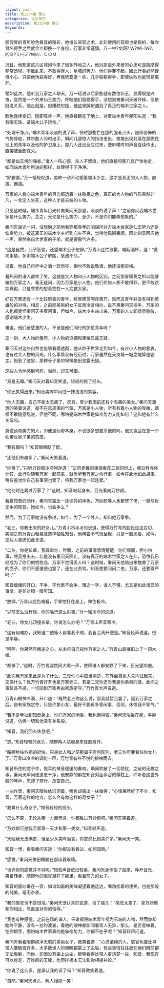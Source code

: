 ```yaml
---
layout: post
title: 第1334章 慧心
categories: 太古神王
description: 第1334章 慧心
keywords:
---
```


那假冒的青年脸色极其的精彩，他擅长易容之术，此刻使用的容颜也是假的，每次冒名得手之后就会立即换一个身份，行事非常谨慎。八一中?文网?  Ｗ?Ｗ㈠Ｗ?．㈧８?１㈠Ｚ?Ｗ㈧．ＣＯＭ

况且，他知道这片区域如今来了很多外地之人，他对那些外来者的心思可是揣摩得非常透彻，不敢乱来，不敢得罪人，皇城的势力，他们得罪不起，因此行事必然谨慎小心，只要他伪装得好，再强势霸道一些，几乎稳稳得手，即便失败也能轻易离开。

譬如这次，他听到万家之人聊天，万一瑶说以后家族就有数位仙王，显得很是兴奋，显然是一个外来仙王势力，吓唬他们稳稳得手，没想到被秦问天破坏掉，但依旧没关系，他走就是，但糟糕的是，他这冒牌货遇到了真正的端木世家之人。

脸色连续变幻，随即噗咚一声，他直接跪在了地上，对着端木青年便叩头道：“我有眼无珠，请端木公子饶命。”

“处理干净点。”端木青年淡淡的说了声，顿时那些拦在那的强者点头，随即恐怖的气势降临，其中数人同时出手，瞬间几道惊人的指法击出，直接出现射落在那跪在地上的青年以及他的护卫身上，那几人还没反应过来，便听噗咚的声音连续传出，直接被全部诛灭。

“都是仙王境的强者。”诸人一阵心颤，杀人不留痕，他们直接将那几具尸体抬走，如同端木青年所说的那样，处理得干干净净。

“好霸道。”万一瑶轻叹道，美眸一动不动望着端木少主，这才是真正的大人物，直接、霸道。

万家的人看向端木青年的目光都透着一抹敬畏之色，真正的大人物的气质果然非凡，一言定人生死，这种人才是云端的人物。

只见这时候，端木青年目光转向秦问天那里，淡淡的说了声：“之前你问我端木世家是什么势力，总之，无论是什么势力，至少，不是你们能够想象的。”

秦问天目光一闪，没想到之前他看穿那青年的阴谋问对方端木世家是仙王势力还是仙帝势力，被这真正的端木少主听到心生不爽，觉得他孤陋寡闻，因此刻意回应他一声，果然来自大世家的子弟，就是要傲气许多。

“这是自然，此子狂言，还望端木公子恕罪。”万青山连忙致歉，端起酒杯，道：“此次事情，多谢端木公子解围，感激不尽。”

说着，他自己将杯中之酒一饮而尽，倒也不敢说敬酒，他还没那资格。

看热闹的诸人都笑了笑，这就是大人物和小人物的区别，之前那冒牌货之所以能够骗到万家之人，毫无疑问，因为万家是小人物，他们任何人都不敢得罪，更不敢试探真假，只是乖乖的想着牺牲一人挽救大家。

好在万家还有一个比较厉害的青年，将冒牌货呵斥离开，然而这青年并没有得到英雄般的对待，相反，之前那美丽的女子反而冷言相向，说不用秦问天插手，万家的人也都责怪秦问天多管闲事，但如今，端木少主站出来，万家的人立即恭恭敬敬，感谢端木少主。

难道，他们该感激的人，不该是他们同行的那位青年吗？

这一刻，大人物的傲然，小人物的谄媚和卑微显露无疑。

秦问天对这些自然也能够看得透彻，他从粒子世界走到如今，有过小人物的悲哀，也有过大人物的风光，什么事情没有经历过，万家虽然在天炎城一城之地算是霸主，但到了这里，那种骨子里的卑微依旧显露无疑。

这些人令他感到可悲，当然，却又可恨。

“真是无趣。”秦问天对着知音笑道，轻轻的摇了摇头。

“你还笑得出来。”知音美眸中闪过一抹浅浅的笑容。

“他人无趣，自己不能太无趣了，况且，至少我面前还有个有趣的美女。”秦问天潇洒的笑着说道，毫不在意周围的气氛，万家是小人物，所有有着小人物的卑微，话都不敢随意乱说，但他不同，哪怕是端木世家是仙帝势力又能如何？这和他有什么关系吗。

莫说仙帝势力的人，即便是仙帝本身，不也很多想要杀他的吗，他又岂会在意一个仙帝世家子弟的态度。

“我有趣吗？”知音眼睛眨了眨。

“比他们有趣多了。”秦问天笑着道。

“你够了。”只听万妙颜冰冷呵斥道：“之前赤翼的事情看在三叔的份上，我没有与你计较，此行你随我万家一起前来，就当听我万家之命行事，如今在此地如此胡来，稍有差池你自己有事便也罢了，将我万家也一起连累。”

“他何时连累过万家了？”这时，知音站起身来，目光看向万妙颜。

看着知音的动作，秦问天露出一抹诧异的神色，万妙颜等人也都愣了愣，一直与世无争的知音，她如今，也会争么？

然而，为了万家她没有争过，如今，为了一个外人，却和他万家争。

“老三，你教出来的好女儿。”万青山冷冰冰的说道，使得万竹青的脸色连连变幻，实则之前万青山轻易就选择牺牲知音，他何尝不气愤至极，只是一直忍着，如今，这些人竟还如此言语。

“二伯，你是长辈，我尊重你，然而，之前的事情清清楚楚，你们懦弱，胆小怕事，将我推出去，若是没有秦问天阻止，没有真正的端木世家之人在此，恐怕我已经成为了你们的牺牲品，万家不觉得丢人吗？这时候，秦问天他站出来挽救了万家的面子，你们不感激便也罢了，还在此责骂，知音想要问问二伯，万家，还要尊严吗？”

知音缓缓的开口，不争，不代表不会争，理之一字，谁人不懂，尤其是如此浅显的事情，是非对错一眼可知。

“放肆。”万青山脸色难看，手掌拍打在桌上，神色极冷。

“以前怎么没有现，你的嘴巴这么厉害。”万一瑶冷冷的说道。

“老三，你女儿顶撞长辈，你说怎么办吧？”万青山声音寒冷。

“这有何难办，我知道二伯等人都看我不顺，我自会离开便是。”知音轻声说道，很是平静。

“呵呵，你果然有叛逆之心，从未将自己视作万家之人。”万青山直接扣上了一顶大帽。

“都够了。”这时，万竹青遽然间大喝一声，使得诸人都安静了下来，目光望向他。

“此次我万家来此是为了什么，二兄你心中应当清楚，在外面自家人先内讧起来，这像什么？我万竹青好歹也是万家老三，若是二兄你还当我是你弟弟的话，此间之事暂且不提，一切回到万家再由家族定夺。”万竹青大声说道。

万青山眼神冷漠，开口道：“既然老三你这么说，那我就暂且罢了，回到万家之后，自有家族定夺，只是你那小友，最好不要再多管闲事，否则，休怪我不客气。”

“若不是牵扯到知音身上，你们万家的闲事，我也懒得管。”秦问天端坐在那，平静说道，仿佛一切和他没有关系般。

“知音，我们回去休息吧。”

“恩。”知音轻轻的点头，随即两人站起身来径直离开。

“胳膊肘往外拐的挺快，只是此人和之前那骗子有何区别，老三你可要看住你女儿了。”万青山冷冷的讽刺一声，万竹青有些不悦的拂袖而去。

知音所住的院子中，悦耳的琴音缓缓的奏响，瞬间吹散了一切烦忧，之前的无趣之事，秦问天瞬间便遗忘干净，他安静的躺在知音对面亭台的横柱上，聆听着这世外般的琴声，忘却了修行，放空自己。

一曲作罢，秦问天眼眸依旧闭着，嘴角却露出一抹微笑：“心情果然好了不少，知音，万家这样的地方，怎么会有你这样的奇女子？”

“我算什么奇女子。”知音轻轻的摇头。

“怎么不算，无论从哪一方面而言，你都胜过万妙颜吧。”秦问天笑着道。

“万妙颜可是我万家第一天才和第一美女。”知音轻声道。

“天赋我无法确定，但至少从美眸而言，你定然比她美许多。”秦问天一笑。

知音一愣，看着秦问天道：“你都没有看过，如何知晓。”

“感觉。”秦问天依旧横躺在那闭着眼睛。

“也许你的感觉并不对呢。”知音声音依旧轻柔，秦问天身体坐了起来，睁开目光，笑着转身，随即他的眼眸凝在了那里，看着前方的女子。

知音的面纱垂在一旁，如诗如画的美眸凝望着他这边，嘴角挂着的浅笑，也是那般的纯美，毫无杂质。

“我的感觉也不是很准。”秦问天很认真的说道，摇了摇头：“感觉太差了，拿万妙颜和你相比，简直是对你的侮辱。”

“我也有种感觉，之前在场的诸人，任谁都将端木青年视为云端的人物，然而你却始终平静，没有一丝的波澜，看他的眼神都如同看常人无异，那么，是否意味着，在你眼里，哪怕端木世家真的是仙帝势力，你都不在乎呢？”知音轻声问道。

秦问天看着眼前纯净无暇的美丽女子，微笑着道：“心思至纯的人，感官也要比寻常人要敏锐许多，大多数世人的眼睛都蒙上了尘垢，有些事情往往放在他们眼前都无法看到，而你，却因没有染上尘垢，能够看得比常人更清楚一些，知音，我现在可以肯定，万妙颜的天赋，也同样根本无法和你相提并论。”

“你说了这么多，是承认我的话了吗？”知音微笑着道。

“自然。”秦问天点头，两人相视一笑！
